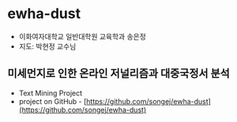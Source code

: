 # ewha-dust
- 이화여자대학교 일반대학원 교육학과 송은정
- 지도: 박현정 교수님

## 미세먼지로 인한 온라인 저널리즘과 대중국정서 분석
- Text Mining Project
- project on GitHub - [https://github.com/songej/ewha-dust](https://github.com/songej/ewha-dust)
